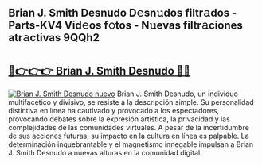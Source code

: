 ## Brian J. Smith Desnudo D𝚎sn𝚞dos filtr𝚊dos - Parts-KV4 Vid𝚎os f𝚘tos - N𝚞evas filtr𝚊ciones atr𝚊ctivas 9QQh2

# <h2><a href="http://mb0o213.tromn.icu/?c=Brian+J.+Smith+Desnudo">🔗👉👉👉 Brian J. Smith Desnudo 🔗🔗</a></h2>

[![Brian J. Smith Desnudo nuevo](https://i.imgur.com/pEAQMta.gif)](http://mb0o213.tromn.icu/?c=Brian+J.+Smith+Desnudo)
Brian J. Smith Desnudo, un individuo multifacético y divisivo, se resiste a la descripción simple. Su personalidad distintiva en línea ha cautivado y provocado a los espectadores, provocando debates sobre la expresión artística, la privacidad y las complejidades de las comunidades virtuales. A pesar de la incertidumbre de sus acciones futuras, su impacto en la cultura en línea es palpable. La determinación inquebrantable y el magnetismo innegable impulsan a Brian J. Smith Desnudo a nuevas alturas en la comunidad digital.
